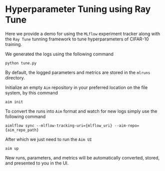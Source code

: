 # Hyperparameter Tuning using Ray Tune

Here we provide a demo for using the `MLflow` experiment tracker along with the `Ray Tune` tunning framework to tune hyperparameters of CIFAR-10 training.

We generated the logs using the following command

```
python tune.py
```

By default, the logged parameters and metrics are stored in the `mlruns` directory.

Initialize an empty `Aim` repository in your preferred location on the file system, by this command

```
aim init
```

To convert the runs into `Aim` format and watch for new logs simply use the following command

```
aimlflow sync --mlflow-tracking-uri={mlflow_uri} --aim-repo={aim_repo_path}
```

After which we just need to run the `Aim UI`

```
aim up
```

New runs, parameters, and metrics will be automatically converted, stored, and presented to you in the UI.
